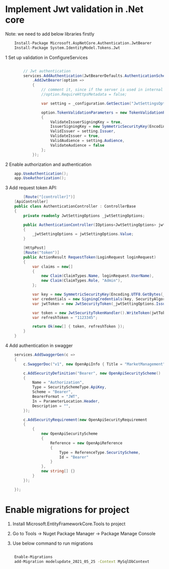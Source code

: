 
Implement Jwt validation in .Net core
===============================================================

Note: we need to add below libraries firstly

``` ps
    Install-Package Microsoft.AspNetCore.Authentication.JwtBearer
    Install-Package System.IdentityModel.Tokens.Jwt
```

1 Set up validation in ConfigureServices

``` c#

        // Jwt authentication
        services.AddAuthentication(JwtBearerDefaults.AuthenticationScheme)
            .AddJwtBearer(option =>
            {
                // comment it, since if the server is used in internal network, it will need to set to false
                //option.RequireHttpsMetadata = false;

                var setting = _configuration.GetSection("JwtSettingsOptions").Get<JwtSettingOptions>();

                option.TokenValidationParameters = new TokenValidationParameters()
                {
                    ValidateIssuerSigningKey = true,
                    IssuerSigningKey = new SymmetricSecurityKey(Encoding.ASCII.GetBytes(setting.SecretKey)),
                    ValidIssuer = setting.Issuer,
                    ValidateIssuer = true,
                    ValidAudience = setting.Audience,
                    ValidateAudience = false
                };
            });

```

2 Enable authorization and authentication

``` C#
    app.UseAuthentication();
    app.UseAuthorization();
```

3 Add request token API:

``` c#
        [Route("[controller]")]
    [ApiController]
    public class AuthenticationController : ControllerBase
    {
        private readonly JwtSettingOptions _jwtSettingOptions;

        public AuthenticationController(IOptions<JwtSettingOptions> jwtSettingOptions)
        {
            _jwtSettingOptions = jwtSettingOptions.Value;
        }

        [HttpPost]
        [Route("token")]
        public ActionResult RequestToken(LoginRequest loginRequest)
        {
            var claims = new[]
            {
                new Claim(ClaimTypes.Name, loginRequest.UserName),
                new Claim(ClaimTypes.Role, "Admin"),
            };

            var key = new SymmetricSecurityKey(Encoding.UTF8.GetBytes(_jwtSettingOptions.SecretKey));
            var credentials = new SigningCredentials(key, SecurityAlgorithms.HmacSha256);
            var jwtToken = new JwtSecurityToken(_jwtSettingOptions.Issuer, _jwtSettingOptions.Audience, claims, expires: DateTime.UtcNow.AddMinutes(_jwtSettingOptions.AccessExpiration), signingCredentials: credentials);

            var token = new JwtSecurityTokenHandler().WriteToken(jwtToken);
            var refreshToken = "1123345";

            return Ok(new[] { token, refreshToken });
        }
    }

```

4 Add authentication in swagger

``` c#
    services.AddSwaggerGen(c =>
    {
        c.SwaggerDoc("v1", new OpenApiInfo { Title = "MarketManagement", Version = "v1" });

        c.AddSecurityDefinition("Bearer", new OpenApiSecurityScheme()
        {
            Name = "Authorization",
            Type = SecuritySchemeType.ApiKey,
            Scheme = "Bearer",
            BearerFormat = "JWT",
            In = ParameterLocation.Header,
            Description = "",
        });

        c.AddSecurityRequirement(new OpenApiSecurityRequirement
        {
            {
                new OpenApiSecurityScheme
                {
                    Reference = new OpenApiReference
                    {
                        Type = ReferenceType.SecurityScheme,
                        Id = "Bearer"
                    }
                },
                new string[] {}
            }
        });

    });
```

Enable migrations for project
================================================

1. Install Microsoft.EntityFrameworkCore.Tools to project

2. Go to Tools -> Nuget Package Manager -> Package Manage Console

3. Use below command to run migrations

``` bash

    Enable-Migrations
    add-Migration modelupdate_2021_05_25 -Context MySqlDbContext

```
